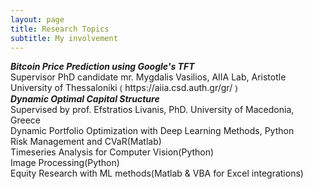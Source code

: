 ```yaml
---
layout: page
title: Research Topics
subtitle: My involvement
---
```

<div align="left">
  <i><b> Bitcoin Price Prediction using Google's TFT  </i> </b> <br>
    <span>  Supervisor PhD candidate mr. Mygdalis Vasilios, AIIA Lab, Aristotle University of Thessaloniki &#10629 https://aiia.csd.auth.gr/gr/ &#10630 </span> <br>
  <i><b> Dynamic Optimal Capital Structure </b></i><br>
    Supervised by prof. Efstratios Livanis, PhD. University of Macedonia, Greece <br>
   <span> Dynamic Portfolio Optimization with Deep Learning Methods, Python</span> <br>
  Risk Management and CVaR(Matlab) <br>
  Timeseries Analysis for Computer Vision(Python) <br>
  Image Processing(Python) <br>
  Equity Research with ML methods(Matlab & VBA for Excel integrations) <br>
  
  </i>
</div>
